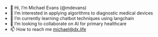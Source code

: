 - 👋 Hi, I’m Michael Evans (@mdevans)
- 👀 I’m interested in applying algorithms to diagnostic medical devices
- 🌱 I’m currently learning chatbot techniques using langchain 
- 💞️ I’m looking to collaborate on AI for primary healthcare
- 📫 How to reach me michael@dx.life

<!---
mdevans/mdevans is a ✨ special ✨ repository because its `README.md` (this file) appears on your GitHub profile.
You can click the Preview link to take a look at your changes.
--->
